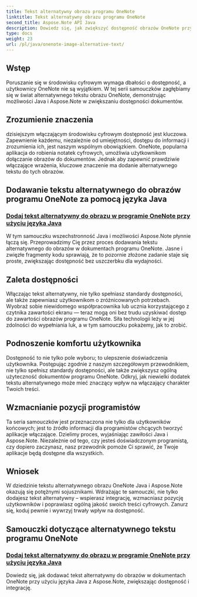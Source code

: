 ```yaml
---
title: Tekst alternatywny obrazu programu OneNote
linktitle: Tekst alternatywny obrazu programu OneNote
second_title: Aspose.Note API Java
description: Dowiedz się, jak zwiększyć dostępność obrazów OneNote przy użyciu języka Java z Aspose.Note. Dodaj tekst alternatywny bez wysiłku, aby zwiększyć integrację i poprawić komfort użytkownika.
type: docs
weight: 23
url: /pl/java/onenote-image-alternative-text/
---
```

## Wstęp

Poruszanie się w środowisku cyfrowym wymaga dbałości o dostępność, a użytkownicy OneNote nie są wyjątkiem. W tej serii samouczków zagłębiamy się w świat alternatywnego tekstu obrazu OneNote, demonstrując możliwości Java i Aspose.Note w zwiększaniu dostępności dokumentów.

## Zrozumienie znaczenia
dzisiejszym włączającym środowisku cyfrowym dostępność jest kluczowa. Zapewnienie każdemu, niezależnie od umiejętności, dostępu do informacji i zrozumienia ich, jest naszym wspólnym obowiązkiem. OneNote, popularna aplikacja do robienia notatek cyfrowych, umożliwia użytkownikom dołączanie obrazów do dokumentów. Jednak aby zapewnić prawdziwie włączające wrażenia, kluczowe znaczenie ma dodanie alternatywnego tekstu do tych obrazów.

## Dodawanie tekstu alternatywnego do obrazów programu OneNote za pomocą języka Java
### [Dodaj tekst alternatywny do obrazu w programie OneNote przy użyciu języka Java](./add-alternative-text-to-image/)
W tym samouczku wszechstronność Java i możliwości Aspose.Note płynnie łączą się. Przeprowadzimy Cię przez proces dodawania tekstu alternatywnego do obrazów w dokumentach programu OneNote. Jasne i zwięzłe fragmenty kodu sprawiają, że to pozornie złożone zadanie staje się proste, zwiększając dostępność bez uszczerbku dla wydajności.

## Zaleta dostępności
Włączając tekst alternatywny, nie tylko spełniasz standardy dostępności, ale także zapewniasz użytkownikom o zróżnicowanych potrzebach. Wyobraź sobie niewidomego współpracownika lub ucznia korzystającego z czytnika zawartości ekranu — teraz mogą oni bez trudu uzyskiwać dostęp do zawartości obrazów programu OneNote. Siła technologii leży w jej zdolności do wypełniania luk, a w tym samouczku pokażemy, jak to zrobić.

## Podnoszenie komfortu użytkownika
Dostępność to nie tylko pole wyboru; to ulepszenie doświadczenia użytkownika. Postępując zgodnie z naszym szczegółowym przewodnikiem, nie tylko spełnisz standardy dostępności, ale także zwiększysz ogólną użyteczność dokumentów programu OneNote. Odkryj, jak niewielki dodatek tekstu alternatywnego może mieć znaczący wpływ na włączający charakter Twoich treści.

## Wzmacnianie pozycji programistów
Ta seria samouczków jest przeznaczona nie tylko dla użytkowników końcowych; jest to źródło informacji dla programistów chcących tworzyć aplikacje włączające. Dzielimy proces, wyjaśniając zawiłości Java i Aspose.Note. Niezależnie od tego, czy jesteś doświadczonym programistą, czy dopiero zaczynasz, nasz przewodnik pomoże Ci sprawić, że Twoje aplikacje będą dostępne dla wszystkich.

## Wniosek
W dziedzinie tekstu alternatywnego obrazu OneNote Java i Aspose.Note okazują się potężnymi sojusznikami. Wdrażając te samouczki, nie tylko dodajesz tekst alternatywny – wspierasz integrację, wzmacniasz pozycję użytkowników i poprawiasz ogólną jakość swoich treści cyfrowych. Zanurz się, koduj pewnie i wywrzyj trwały wpływ na dostępność.
## Samouczki dotyczące alternatywnego tekstu programu OneNote
### [Dodaj tekst alternatywny do obrazu w programie OneNote przy użyciu języka Java](./add-alternative-text-to-image/)
Dowiedz się, jak dodawać tekst alternatywny do obrazów w dokumentach OneNote przy użyciu języka Java z Aspose.Note, zwiększając dostępność i integrację.
